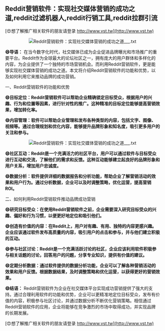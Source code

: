 ## **Reddit营销软件：实现社交媒体营销的成功之道,reddit过滤机器人,reddit行销工具,reddit拉群引流**

[😍想了解推广相关软件的朋友请登录 http://www.vst.tw](http://www.vst.tw)

 <center><img src="https://vst.tw/MP4/tuiguang/png/4.png" alt="Reddit营销软件：实现社交媒体营销的成功之道___.txt"></center>

**😄导语：**
在当今数字化时代，社交媒体已成为企业促进品牌曝光和市场推广的重要平台。Reddit作为全球最大的论坛社区之一，拥有庞大的用户群体和多样化的内容，为企业提供了一个独特的市场营销机会。而利用Reddit营销软件，更是能够实现社交媒体营销的成功之道。本文将介绍Reddit营销软件的功能和优势，以及如何利用它来推动品牌的成功营销。

一、Reddit营销软件的功能和优势

**😄目标定位：Reddit营销软件可以帮助企业精确锁定目标受众，根据用户的兴趣、行为和位置等因素，进行针对性的推广。这种精准的目标定位能够提高营销效果，增加转化率。**

**😄内容管理：软件可以帮助企业管理和发布各种类型的内容，包括文字、图像、视频等。通过合理规划和优化内容，能够提升品牌形象和知名度，吸引更多用户的关注和参与。**

 <center><img src="https://vst.tw/MP4/tuiguang/png/3.png" alt="Reddit营销软件：实现社交媒体营销的成功之道___.txt"></center>

**😄社区互动：Reddit是一个充满活力的社区平台，用户可以通过软件与目标受众进行互动和交流，了解他们的需求和反馈。这种互动能够建立起良好的品牌形象和用户关系，增加用户忠诚度。**

**😄数据分析：软件提供详细的数据报告和分析功能，帮助企业了解营销活动的效果和用户行为。通过分析数据，企业可以及时调整策略，优化运营，提高营销ROI。**

二、如何利用Reddit营销软件推动品牌成功营销

**😄研究目标受众：在使用Reddit营销软件之前，企业需要深入研究目标受众的兴趣、偏好和行为习惯，以便更好地定位和吸引他们。**

**😄创造有价值的内容：在Reddit上，用户对有趣、有用、独特的内容更感兴趣。企业应该通过软件发布高质量的内容，吸引用户的点击和参与，并与他们建立积极的互动。**

**😄参与社区讨论：Reddit是一个充满活跃讨论的社区，企业应该利用软件积极参与相关话题的讨论，回答用户的问题，分享专业知识，提供有价值的建议。**

**😄定期分析数据：通过软件提供的数据分析功能，企业可以了解各种营销活动的效果和用户反馈。根据数据结果，及时调整策略和优化运营，以获得更好的营销效果。**

**😄结语：**
Reddit营销软件为企业在社交媒体平台实现成功营销提供了强大的支持。通过合理利用软件的功能和优势，企业可以更精准地定位目标受众，发布有价值的内容，积极参与社区讨论，并通过数据分析不断优化营销策略。相信通过Reddit营销软件的应用，企业将能够在竞争激烈的市场中取得成功，并实现品牌的长期发展。

[😍想了解推广相关软件的朋友请登录 http://www.vst.tw](http://www.vst.tw)



